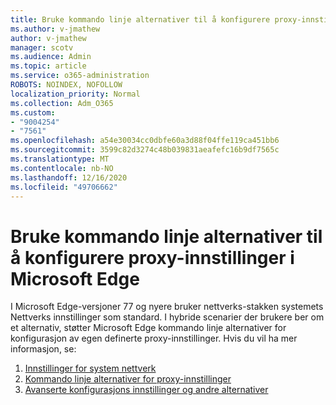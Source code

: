 ```yaml
---
title: Bruke kommando linje alternativer til å konfigurere proxy-innstillinger i Microsoft Edge
ms.author: v-jmathew
author: v-jmathew
manager: scotv
ms.audience: Admin
ms.topic: article
ms.service: o365-administration
ROBOTS: NOINDEX, NOFOLLOW
localization_priority: Normal
ms.collection: Adm_O365
ms.custom:
- "9004254"
- "7561"
ms.openlocfilehash: a54e30034cc0dbfe60a3d88f04ffe119ca451bb6
ms.sourcegitcommit: 3599c82d3274c48b039831aeafefc16b9df7565c
ms.translationtype: MT
ms.contentlocale: nb-NO
ms.lasthandoff: 12/16/2020
ms.locfileid: "49706662"
---
```

# <a name="use-command-line-options-to-configure-proxy-settings-in-microsoft-edge"></a>Bruke kommando linje alternativer til å konfigurere proxy-innstillinger i Microsoft Edge

I Microsoft Edge-versjoner 77 og nyere bruker nettverks-stakken systemets Nettverks innstillinger som standard. I hybride scenarier der brukere ber om et alternativ, støtter Microsoft Edge kommando linje alternativer for konfigurasjon av egen definerte proxy-innstillinger. Hvis du vil ha mer informasjon, se:

1. [Innstillinger for system nettverk](https://go.microsoft.com/fwlink/?linkid=2133962)
2. [Kommando linje alternativer for proxy-innstillinger](https://go.microsoft.com/fwlink/?linkid=2134292)
3. [Avanserte konfigurasjons innstillinger og andre alternativer](https://go.microsoft.com/fwlink/?linkid=2134293)
